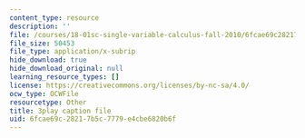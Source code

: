 ```yaml
---
content_type: resource
description: ''
file: /courses/18-01sc-single-variable-calculus-fall-2010/6fcae69c28217b5c7779e4cbe6820b6f_hjZhPczMkL4.srt
file_size: 50453
file_type: application/x-subrip
hide_download: true
hide_download_original: null
learning_resource_types: []
license: https://creativecommons.org/licenses/by-nc-sa/4.0/
ocw_type: OCWFile
resourcetype: Other
title: 3play caption file
uid: 6fcae69c-2821-7b5c-7779-e4cbe6820b6f
---
```

